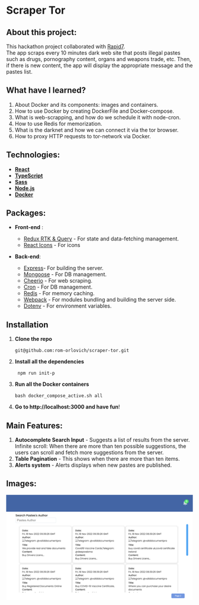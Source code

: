 
# Scraper Tor


## About this project:
This hackathon project collaborated with [Rapid7](https://www.rapid7.com/).  
The app scraps every 10 minutes dark web site that posts illegal pastes such as drugs, pornography content, organs and weapons trade, etc.
Then, if there is new content, the app will display the appropriate message and the pastes list.


## What have I learned?
1. About Docker and its components: images and containers.
2. How to use Docker by creating DockerFile and Docker-compose. 
3. What is web-scrapping, and how do we schedule it with node-cron.
4. How to use Redis for memorization.
5. What is the darknet and how we can connect it via the tor browser.
6. How to proxy HTTP requests to tor-network via Docker.



## Technologies:
- **[React](https://reactjs.org/)**
- **[TypeScript](https://www.typescriptlang.org/)**
- **[Sass](https://www.npmjs.com/package/sass)**
- **[Node.js](https://nodejs.org/en/)**
- **[Docker](https://www.docker.com/)**

## Packages:

- **Front-end** :
  - [Redux RTK & Query](https://www.npmjs.com/package/@reduxjs/toolkit) - For state and data-fetching management.
  - [React Icons](https://www.npmjs.com/package/react-icons) - For icons
  

- **Back-end**:
  - [Express](https://www.npmjs.com/package/express)- For building the server.
  - [Mongoose](https://mongoosejs.com/) - For DB management.
  - [Cheerio](https://cheerio.js.org/) - For web scraping.
  - [Cron](https://www.npmjs.com/package/cron) - For DB management.
  - [Redis](https://www.npmjs.com/package/redis) - For memory caching.
  - [Webpack](https://www.npmjs.com/package/webpack) - For modules bundling and building the server side.
  - [Dotenv](https://www.npmjs.com/package/dotenv) - For environment variables.



## Installation
1. **Clone the repo**
   ```
   git@github.com:rom-orlovich/scraper-tor.git
   ```
2. **Install all the dependencies**
   ```
    npm run init-p
   ```
3. **Run all the Docker containers**
   ```
   bash docker_compose_active.sh all
   ```
   
5. **Go to http://localhost:3000 and have fun**!

## Main Features:
1. **Autocomplete Search Input** - Suggests a list of results from the server.
   Infinite scroll: When there are more than ten possible suggestions, the users can scroll and fetch more suggestions from the server.
2. **Table Pagination** - This shows when there are more than ten items. 
3. **Alerts system** -  Alerts displays when new pastes are published.


## Images: 
<img alt="Filter pokemons by their names" src="./readme-images/overview.png" width="600" hight="600">
